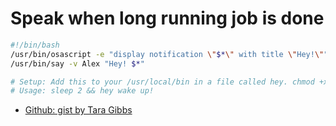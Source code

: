 # Speak when long running job is done

```bash
#!/bin/bash
/usr/bin/osascript -e "display notification \"$*\" with title \"Hey!\""
/usr/bin/say -v Alex "Hey! $*"

# Setup: Add this to your /usr/local/bin in a file called hey. chmod +x it to make it an executable.
# Usage: sleep 2 && hey wake up!
```

- [Github: gist by Tara Gibbs](https://gist.github.com/tara-gibbs/cf91bc86c580f244de0ae9f5978edaac)
